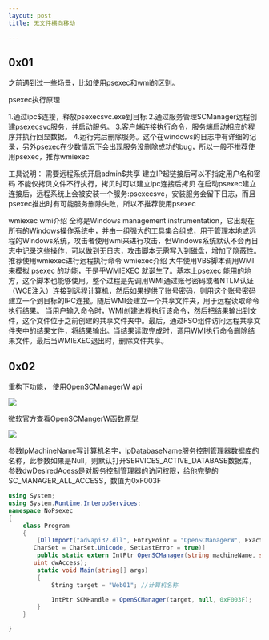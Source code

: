 ```yaml
---
layout: post
title: 无文件横向移动

---
```


## 0x01  

之前遇到过一些场景，比如使用psexec和wmi的区别。

psexec执行原理

1.通过ipc$连接，释放psexecsvc.exe到目标
2.通过服务管理SCManager远程创建psexecsvc服务，并启动服务。
3.客户端连接执行命令，服务端启动相应的程序并执行回显数据。
4.运行完后删除服务。这个在windows的日志中有详细的记录，另外psexec在少数情况下会出现服务没删除成功的bug，所以一般不推荐使用psexec，推荐wmiexec

工具说明：
需要远程系统开启admin$共享
建立IP超链接后可以不指定用户名和密码
不能仅拷贝文件不行执行，拷贝时可以建立ipc连接后拷贝
在启动psexec建立连接后，远程系统上会被安装一个服务:psexecsvc，安装服务会留下日志，而且psexec推出时有可能服务删除失败，所以不推荐使用psexec

wmiexec
wmi介绍
全称是Windows management instrumentation，它出现在所有的Windows操作系统中，并由一组强大的工具集合组成，用于管理本地或远程的Windows系统，攻击者使用wmi来进行攻击，但Windows系统默认不会再日志中记录这些操作，可以做到无日志，攻击脚本无需写入到磁盘，增加了隐蔽性。推荐使用wmiexec进行远程执行命令
wmiexec介绍
大牛使用VBS脚本调用WMI来模拟 psexec 的功能，于是乎WMIEXEC 就诞生了。基本上psexec 能用的地方，这个脚本也能够使用。整个过程是先调用WMI通过账号密码或者NTLM认证（WCE注入）连接到远程计算机，然后如果提供了账号密码，则用这个账号密码建立一个到目标的IPC连接。随后WMI会建立一个共享文件夹，用于远程读取命令执行结果。 当用户输入命令时，WMI创建进程执行该命令，然后把结果输出到文件，这个文件位于之前创建的共享文件夹中。最后，通过FSO组件访问远程共享文件夹中的结果文件，将结果输出。当结果读取完成时，调用WMI执行命令删除结果文件。最后当WMIEXEC退出时，删除文件共享。

## 0x02

重构下功能， 使用OpenSCManagerW api

![](https://gitee.com/a4m1n/tuchuang/raw/master/pic/20211115144546.png)

微软官方查看OpenSCMangerW函数原型

![](https://gitee.com/a4m1n/tuchuang/raw/master/pic/20211115144620.png)

参数lpMachineName写计算机名字，lpDatabaseName服务控制管理器数据库的名称，此参数如果是Null，则默认打开SERVICES_ACTIVE_DATABASE数据库，参数dwDesiredAcess是对服务控制管理器的访问权限，给他完整的SC_MANAGER_ALL_ACCESS，数值为0xF003F

```c#
using System;
using System.Runtime.InteropServices;
namespace NoPsexec
{
    class Program
    {
        [DllImport("advapi32.dll", EntryPoint = "OpenSCManagerW", ExactSpelling = true,
       CharSet = CharSet.Unicode, SetLastError = true)]
        public static extern IntPtr OpenSCManager(string machineName, string databaseName,
       uint dwAccess);
        static void Main(string[] args)
        {   
            String target = "Web01"; //计算机名称

            IntPtr SCMHandle = OpenSCManager(target, null, 0xF003F);
        }
    }

}
```
















